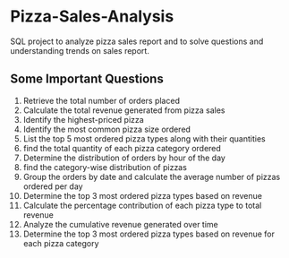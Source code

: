 # Pizza-Sales-Analysis

SQL project to analyze pizza sales report and to solve questions and understanding trends on sales report.

## Some Important Questions
1. Retrieve the total number of orders placed
2. Calculate the total revenue generated from pizza sales
3. Identify the highest-priced pizza
4. Identify the most common pizza size ordered
5. List the top 5 most ordered pizza types along with their quantities
6. find the total quantity of each pizza category ordered
7. Determine the distribution of orders by hour of the day
8. find the category-wise distribution of pizzas
9. Group the orders by date and calculate the average number of pizzas ordered per day
10. Determine the top 3 most ordered pizza types based on revenue
11. Calculate the percentage contribution of each pizza type to total revenue
12. Analyze the cumulative revenue generated over time
13. Determine the top 3 most ordered pizza types based on revenue for each pizza category
